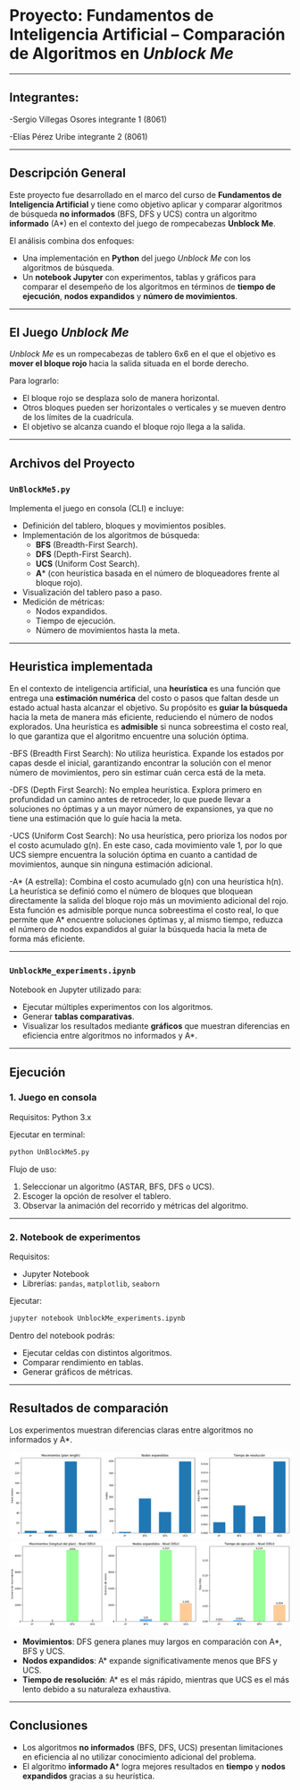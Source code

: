 # Proyecto: Fundamentos de Inteligencia Artificial – Comparación de Algoritmos en *Unblock Me*

---

## Integrantes:

-Sergio Villegas Osores integrante 1 (8061)

-Elías Pérez Uribe integrante 2 (8061)

---

## Descripción General
Este proyecto fue desarrollado en el marco del curso de **Fundamentos de Inteligencia Artificial** y tiene como objetivo aplicar y comparar algoritmos de búsqueda **no informados** (BFS, DFS y UCS) contra un algoritmo **informado** (A*) en el contexto del juego de rompecabezas **Unblock Me**.

El análisis combina dos enfoques:
- Una implementación en **Python** del juego *Unblock Me* con los algoritmos de búsqueda.
- Un **notebook Jupyter** con experimentos, tablas y gráficos para comparar el desempeño de los algoritmos en términos de **tiempo de ejecución**, **nodos expandidos** y **número de movimientos**.

---

## El Juego *Unblock Me*
*Unblock Me* es un rompecabezas de tablero 6x6 en el que el objetivo es **mover el bloque rojo** hacia la salida situada en el borde derecho.  

Para lograrlo:
- El bloque rojo se desplaza solo de manera horizontal.
- Otros bloques pueden ser horizontales o verticales y se mueven dentro de los límites de la cuadrícula.
- El objetivo se alcanza cuando el bloque rojo llega a la salida.

---

## Archivos del Proyecto
### `UnBlockMe5.py`
Implementa el juego en consola (CLI) e incluye:
- Definición del tablero, bloques y movimientos posibles.
- Implementación de los algoritmos de búsqueda:
  - **BFS** (Breadth-First Search).
  - **DFS** (Depth-First Search).
  - **UCS** (Uniform Cost Search).
  - **A*** (con heurística basada en el número de bloqueadores frente al bloque rojo).
- Visualización del tablero paso a paso.
- Medición de métricas:
  - Nodos expandidos.
  - Tiempo de ejecución.
  - Número de movimientos hasta la meta.

---
## Heuristica implementada 

En el contexto de inteligencia artificial, una **heurística** es una función que entrega una **estimación numérica** del costo o pasos que faltan desde un estado actual hasta alcanzar el objetivo. Su propósito es **guiar la búsqueda** hacia la meta de manera más eficiente, reduciendo el número de nodos explorados. Una heurística es **admisible** si nunca sobreestima el costo real, lo que garantiza que el algoritmo encuentre una solución óptima.

-BFS (Breadth First Search):
No utiliza heurística. Expande los estados por capas desde el inicial, garantizando encontrar la solución con el menor número de movimientos, pero sin estimar cuán cerca está de la meta.

-DFS (Depth First Search):
No emplea heurística. Explora primero en profundidad un camino antes de retroceder, lo que puede llevar a soluciones no óptimas y a un mayor número de expansiones, ya que no tiene una estimación que lo guíe hacia la meta.

-UCS (Uniform Cost Search):
No usa heurística, pero prioriza los nodos por el costo acumulado g(n). En este caso, cada movimiento vale 1, por lo que UCS siempre encuentra la solución óptima en cuanto a cantidad de movimientos, aunque sin ninguna estimación adicional.

-A* (A estrella):
Combina el costo acumulado g(n) con una heurística h(n). La heurística se definió como el número de bloques que bloquean directamente la salida del bloque rojo más un movimiento adicional del rojo. Esta función es admisible porque nunca sobreestima el costo real, lo que permite que A* encuentre soluciones óptimas y, al mismo tiempo, reduzca el número de nodos expandidos al guiar la búsqueda hacia la meta de forma más eficiente.

---


### `UnblockMe_experiments.ipynb`
Notebook en Jupyter utilizado para:
- Ejecutar múltiples experimentos con los algoritmos.
- Generar **tablas comparativas**.
- Visualizar los resultados mediante **gráficos** que muestran diferencias en eficiencia entre algoritmos no informados y A*.

---

## Ejecución
### 1. Juego en consola
Requisitos: Python 3.x  

Ejecutar en terminal:
```bash
python UnBlockMe5.py
```

Flujo de uso:
1. Seleccionar un algoritmo (ASTAR, BFS, DFS o UCS).
2. Escoger la opción de resolver el tablero.
3. Observar la animación del recorrido y métricas del algoritmo.

---

### 2. Notebook de experimentos
Requisitos:  
- Jupyter Notebook  
- Librerías: `pandas`, `matplotlib`, `seaborn`

Ejecutar:
```bash
jupyter notebook UnblockMe_experiments.ipynb
```

Dentro del notebook podrás:
- Ejecutar celdas con distintos algoritmos.
- Comparar rendimiento en tablas.
- Generar gráficos de métricas.

---

## Resultados de comparación

Los experimentos muestran diferencias claras entre algoritmos no informados y A*.  

![Resultados](descarga(4).png)
![Resultados Nivel dificil](output.png)

- **Movimientos**: DFS genera planes muy largos en comparación con A*, BFS y UCS.  
- **Nodos expandidos**: A* expande significativamente menos que BFS y UCS.  
- **Tiempo de resolución**: A* es el más rápido, mientras que UCS es el más lento debido a su naturaleza exhaustiva.  

---

## Conclusiones
- Los algoritmos **no informados** (BFS, DFS, UCS) presentan limitaciones en eficiencia al no utilizar conocimiento adicional del problema.  
- El algoritmo **informado A*** logra mejores resultados en **tiempo** y **nodos expandidos** gracias a su heurística.  
